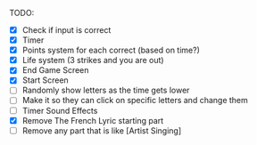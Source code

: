 TODO:

- [x] Check if input is correct
- [x] Timer
- [x] Points system for each correct (based on time?)
- [x] Life system (3 strikes and you are out)
- [x] End Game Screen
- [x] Start Screen
- [ ] Randomly show letters as the time gets lower
- [ ] Make it so they can click on specific letters and change them
- [ ] Timer Sound Effects
- [x] Remove The French Lyric starting part
- [ ] Remove any part that is like [Artist Singing]
